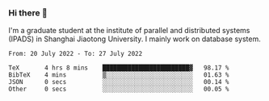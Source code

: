 ### Hi there 👋

I'm a graduate student at the institute of parallel and distributed systems (IPADS) in Shanghai Jiaotong University. I mainly work on database system.

<!--START_SECTION:waka-->

```text
From: 20 July 2022 - To: 27 July 2022

TeX       4 hrs 8 mins    ████████████████████████▓   98.17 %
BibTeX    4 mins          ▒░░░░░░░░░░░░░░░░░░░░░░░░   01.63 %
JSON      0 secs          ░░░░░░░░░░░░░░░░░░░░░░░░░   00.14 %
Other     0 secs          ░░░░░░░░░░░░░░░░░░░░░░░░░   00.05 %
```

<!--END_SECTION:waka-->

<!--
**yqmmm/yqmmm** is a ✨ _special_ ✨ repository because its `README.md` (this file) appears on your GitHub profile.

Here are some ideas to get you started:

- 🔭 I’m currently working on ...
- 🌱 I’m currently learning ...
- 👯 I’m looking to collaborate on ...
- 🤔 I’m looking for help with ...
- 💬 Ask me about ...
- 📫 How to reach me: ...
- 😄 Pronouns: ...
- ⚡ Fun fact: ...
-->
